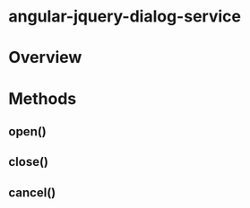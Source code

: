 angular-jquery-dialog-service
=============================

# Overview

# Methods

## open()

## close()

## cancel()
